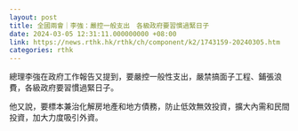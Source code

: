 ```yaml
---
layout: post
title: 全國兩會｜李強：嚴控一般支出　各級政府要習慣過緊日子
date: 2024-03-05 12:31:11.000000000 +08:00
link: https://news.rthk.hk/rthk/ch/component/k2/1743159-20240305.htm
categories: rthk
---
```


總理李強在政府工作報告又提到，要嚴控一般性支出，嚴禁搞面子工程、鋪張浪費，各級政府要習慣過緊日子。

他又說，要標本兼治化解房地產和地方債務，防止低效無效投資，擴大內需和民間投資，加大力度吸引外資。
